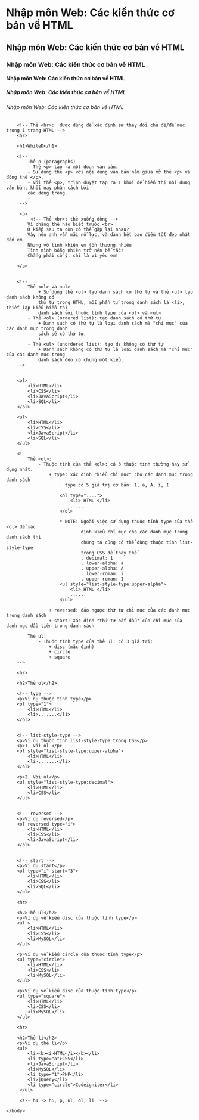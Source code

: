 <!DOCTYPE html>
<html>
    <head>
        <title>While_D</title>
        <meta charset="utf-8">
    </head>
    <body>
        <!-- 
            Thẻ h1 -> h6:
            - Trong một trang HTML có thể phân chia ra thành nhiều đề mục với các cấp độ khác nhau. Có 
            6 cấp độ tương ứng với các  thẻ từ <h1> đến <h6> (<h1> là thẻ có cấp độ cao nhất và giảm dần
            về <h6>)
            - Khi sử dụng cần sử dụng theo đúng cấp độ của đề mục - không bỏ qua đề mục ( ví dụ có <h3>
            nhưng không có <h2>). 
            - Trong 1 trang chỉ dùng 1 thẻ <h1>.
         -->
        <h1>Nhập môn Web: Các kiến thức cơ bản về HTML</h1>
        <h2>Nhập môn Web: Các kiến thức cơ bản về HTML</h2>
        <h3>Nhập môn Web: Các kiến thức cơ bản về HTML</h3>
        <h4>Nhập môn Web: Các kiến thức cơ bản về HTML</h4>
        <h5>Nhập môn Web: Các kiến thức cơ bản về HTML</h5>
        <h6>Nhập môn Web: Các kiến thức cơ bản về HTML</h6>
        
        <!-- Thẻ <hr>:  được dùng để xác định sự thay đổi chủ đề/đề mục trong 1 trang HTML -->
        <hr>

        <h1>WhileD</h1>

        <!-- 
            Thẻ p (paragraphs)
            - Thẻ <p> tạo ra một đoạn văn bản. 
            - Sử dụng thẻ <p> với nội dung văn bản nằm giữa mở thẻ <p> và đóng thẻ </p>.
            - Với thẻ <p>, trình duyệt tạp ra 1 khối để hiển thị nội dung văn bản, khối nay phân cách bởi
            các dòng trống.
            - 
         -->

         <p>
             <!-- Thẻ <br>: thẻ xuống dòng -->
            Vì chẳng thể nào biết trước <br>
            Ở kiếp sau ta còn có thể gặp lại nhau?
            Vậy nên anh vẫn mãi nỗ lực, và dành hết bao điều tốt đẹp nhất đến em
            Nhưng vô tình khiến em tổn thương nhiều
            Tình mình bỗng nhiên trở nên bế tắc!
            Chẳng phải cố ý, chỉ là vì yêu em!

        </p>


        <!-- 
            Thẻ <ol> và <ul>
                + Sử dụng thẻ <ol> tạo danh sách có thứ tự và thẻ <ul> tạo danh sách không có
                thứ tự trong HTML, mỗi phần tử trong danh sách là <li>, thiết lập kiểu hiển thị
                danh sách với thuộc tính type của <ol> và <ul>
            - Thẻ <ol> (ordered list): tạo danh sách có thứ tụ
                + Danh sách có thứ tự là loại danh sách mà "chỉ mục" của các danh mục trong danh
                sách sẽ có thứ tự.
                + 
            - Thẻ <ul> (unordered list): tạo ds không có thứ tự
                + Danh sách không có thứ tự là loại danh sách mà "chỉ mục" của các danh mục trong 
                danh sách đều có chung một kiểu.
        -->


        <ol>
            <li>HTML</li>
            <li>CSS</li>
            <li>JavaScript</li>
            <li>SQL</li>
        </ol>

        <ul>
            <li>HTML</li>
            <li>CSS</li>
            <li>JavaScript</li>
            <li>SQL</li>
        </ul>

        <!-- 
            Thẻ <ol>:
                - Thuộc tính của thẻ <ol>: có 3 thuộc tính thường hay sử dụng nhất.
                    + type: xác định "kiểu chỉ mục" cho các danh mục trong danh sách
                        . type có 5 giá trị cơ bản: 1, a, A, i, I

                        <ol type="....">
                            <li> HTML </li>
                            ......
                        </ol>

                        * NOTE: Ngoài việc sử dụng thuộc tính type của thẻ <ol> để xác
                                định kiểu chỉ mục cho các danh mục trong danh sách thì 
                                chúng ta cũng có thể dùng thuộc tính list-style-type 
                                trong CSS để thay thế.
                                . decimal: 1
                                . lower-alpha: a
                                . upper-alpha: A
                                . lower-roman: i
                                . upper-roman: I
                        <ul style="list-style-type:upper-alpha"> 
                            <li> HTML </li>
                            ......
                        </ul>

                    + reversed: đảo ngược thứ tự chỉ mục của các danh mục trong danh sách
                    + start: Xác định "thứ tự bắt đầu" của chỉ mục của danh mục đầu tiên trong danh sách
            
            Thẻ ul:
                - Thuộc tính type của thẻ ul: có 3 giá trị: 
                    + disc (mặc định)
                    + circle 
                    + square
        -->

        <hr>

        <h2>Thẻ ol</h2>

        <!-- type -->
        <p>Ví dụ thuộc tính type</p>
        <ol type="1">
            <li>HTML</li>
            <li>.......</li>
        </ol>


        <!-- list-style-type -->
        <p>Ví dụ thuộc tính list-style-type trong CSS</p>
        <p>1. Với ol </p>
        <ol style="list-style-type:upper-alpha">
            <li>HTML</li>
            <li>.......</li>
        </ol>

        <p>2. Với ul</p>
        <ul style="list-style-type:decimal">
            <li>HTML</li>
            <li>CSS</li>
        </ul>


        <!-- reversed -->
        <p>Ví dụ reversed</p>
        <ol reversed type="i">
            <li>HTML</li>
            <li>CSS</li>
            <li>JavaScript</li>
        </ol>


        <!-- start -->
        <p>Ví dụ start</p>
        <ol type="i" start="3">
            <li>HTML</li>
            <li>CSS</li>
            <li>SQL</li>
        </ol>

        <hr>
        
        <h2>Thẻ ul</h2>
        <p>Ví dụ về kiểu disc của thuộc tính type</p>
        <ul >
            <li>HTML</li>
            <li>CSS</li>
            <li>MySQL</li>
        </ul>

        <p>Ví dụ về kiểu circle của thuộc tính type</p>
        <ul type="circle">
            <li>HTML</li>
            <li>CSS</li>
            <li>MySQL</li>
        </ul>

        <p>Ví dụ về kiểu disc của thuộc tính type</p>
        <ul type="square">
            <li>HTML</li>
            <li>CSS</li>
            <li>MySQL</li>
        </ul>

        <hr>

        <h2>Thẻ li</h2>
        <p>Ví dụ thẻ li</p>
        <ul>
            <li><b><i>HTML</i></b></li>
            <li type="a">CSS</li>
            <li>JavaScript</li>
            <li>MySQL</li>
            <li type="1">PHP</li>
            <li>jQuery</li>
            <li type="circle">Codeigniter</li>
         </ul>

         <!-- h1 -> h6, p, ul, ol, li  -->

    </body>
</html>
